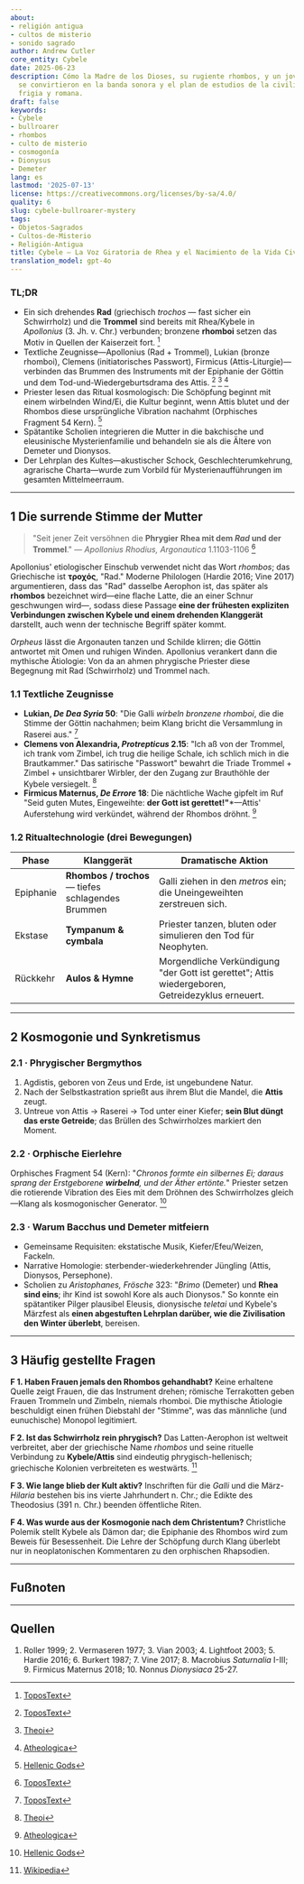 ```yaml
---
about:
- religión antigua
- cultos de misterio
- sonido sagrado
author: Andrew Cutler
core_entity: Cybele
date: 2025-06-23
description: Cómo la Madre de los Dioses, su rugiente rhombos, y un joven moribundo
  se convirtieron en la banda sonora y el plan de estudios de la civilización griega,
  frigia y romana.
draft: false
keywords:
- Cybele
- bullroarer
- rhombos
- culto de misterio
- cosmogonía
- Dionysus
- Demeter
lang: es
lastmod: '2025-07-13'
license: https://creativecommons.org/licenses/by-sa/4.0/
quality: 6
slug: cybele-bullroarer-mystery
tags:
- Objetos-Sagrados
- Cultos-de-Misterio
- Religión-Antigua
title: Cybele — La Voz Giratoria de Rhea y el Nacimiento de la Vida Civilizada
translation_model: gpt-4o
---
```


### TL;DR
* Ein sich drehendes **Rad** (griechisch _trochos_ — fast sicher ein Schwirrholz) und die **Trommel** sind bereits mit Rhea/Kybele in *Apollonius* (3. Jh. v. Chr.) verbunden; bronzene **rhomboi** setzen das Motiv in Quellen der Kaiserzeit fort. [^oai1]
* Textliche Zeugnisse—Apollonius (Rad + Trommel), Lukian (bronze rhomboi), Clemens (initiatorisches Passwort), Firmicus (Attis-Liturgie)—verbinden das Brummen des Instruments mit der Epiphanie der Göttin und dem Tod-und-Wiedergeburtsdrama des Attis. [^oai2] [^oai3] [^oai4]
* Priester lesen das Ritual kosmologisch: Die Schöpfung beginnt mit einem wirbelnden Wind/Ei, die Kultur beginnt, wenn Attis blutet und der Rhombos diese ursprüngliche Vibration nachahmt (Orphisches Fragment 54 Kern). [^oai5]
* Spätantike Scholien integrieren die Mutter in die bakchische und eleusinische Mysterienfamilie und behandeln sie als die Ältere von Demeter und Dionysos.
* Der Lehrplan des Kultes—akustischer Schock, Geschlechterumkehrung, agrarische Charta—wurde zum Vorbild für Mysterienaufführungen im gesamten Mittelmeerraum.

---

## 1 Die surrende Stimme der Mutter

> "Seit jener Zeit versöhnen die **Phrygier** **Rhea mit dem *Rad* und der Trommel**." — *Apollonius Rhodius, Argonautica* 1.1103-1106 [^oai1]

Apollonius' etiologischer Einschub verwendet nicht das Wort _rhombos_; das Griechische ist **τροχός**, "Rad." Moderne Philologen (Hardie 2016; Vine 2017) argumentieren, dass das "Rad" dasselbe Aerophon ist, das später als **rhombos** bezeichnet wird—eine flache Latte, die an einer Schnur geschwungen wird—, sodass diese Passage **eine der frühesten expliziten Verbindungen zwischen Kybele und einem drehenden Klanggerät** darstellt, auch wenn der technische Begriff später kommt.

*Orpheus* lässt die Argonauten tanzen und Schilde klirren; die Göttin antwortet mit Omen und ruhigen Winden. Apollonius verankert dann die mythische Ätiologie: Von da an ahmen phrygische Priester diese Begegnung mit Rad (Schwirrholz) und Trommel nach.

### 1.1 Textliche Zeugnisse

* **Lukian, *De Dea Syria* 50**: "Die Galli *wirbeln bronzene rhomboi*, die die Stimme der Göttin nachahmen; beim Klang bricht die Versammlung in Raserei aus." [^oai2]  
* **Clemens von Alexandria, *Protrepticus* 2.15**: "Ich aß von der Trommel, ich trank vom Zimbel, ich trug die heilige Schale, ich schlich mich in die Brautkammer." Das satirische "Passwort" bewahrt die Triade Trommel + Zimbel + unsichtbarer Wirbler, der den Zugang zur Brauthöhle der Kybele versiegelt. [^oai3]  
* **Firmicus Maternus, *De Errore* 18**: Die nächtliche Wache gipfelt im Ruf "Seid guten Mutes, Eingeweihte: **der Gott ist gerettet!"***—Attis' Auferstehung wird verkündet, während der Rhombos dröhnt. [^oai4]  

### 1.2 Ritualtechnologie (drei Bewegungen)

| Phase      | Klanggerät               | Dramatische Aktion |
|------------|--------------------------|--------------------|
| Epiphanie | **Rhombos / trochos** — tiefes schlagendes Brummen | Galli ziehen in den *metros* ein; die Uneingeweihten zerstreuen sich. |
| Ekstase | **Tympanum & cymbala** | Priester tanzen, bluten oder simulieren den Tod für Neophyten. |
| Rückkehr | **Aulos & Hymne** | Morgendliche Verkündigung "der Gott ist gerettet"; Attis wiedergeboren, Getreidezyklus erneuert. |

---

## 2 Kosmogonie und Synkretismus

### 2.1 · Phrygischer Bergmythos  
1. Agdistis, geboren von Zeus und Erde, ist ungebundene Natur.  
2. Nach der Selbstkastration sprießt aus ihrem Blut die Mandel, die **Attis** zeugt.  
3. Untreue von Attis → Raserei → Tod unter einer Kiefer; **sein Blut düngt das erste Getreide**; das Brüllen des Schwirrholzes markiert den Moment.

### 2.2 · Orphische Eierlehre  
Orphisches Fragment 54 (Kern): "*Chronos formte ein silbernes Ei; daraus sprang der Erstgeborene **wirbelnd**, und der Äther ertönte.*" Priester setzen die rotierende Vibration des Eies mit dem Dröhnen des Schwirrholzes gleich—Klang als kosmogonischer Generator. [^oai5]

### 2.3 · Warum Bacchus und Demeter mitfeiern 
* Gemeinsame Requisiten: ekstatische Musik, Kiefer/Efeu/Weizen, Fackeln. 
* Narrative Homologie: sterbender-wiederkehrender Jüngling (Attis, Dionysos, Persephone). 
* Scholien zu *Aristophanes, Frösche* 323: "*Brimo* (Demeter) und **Rhea sind eins**; ihr Kind ist sowohl Kore als auch Dionysos." So konnte ein spätantiker Pilger plausibel Eleusis, dionysische *teletai* und Kybele's Märzfest als **einen abgestuften Lehrplan darüber, wie die Zivilisation den Winter überlebt**, bereisen.

---

## 3 Häufig gestellte Fragen

**F 1. Haben Frauen jemals den Rhombos gehandhabt?** 
Keine erhaltene Quelle zeigt Frauen, die das Instrument drehen; römische Terrakotten geben Frauen Trommeln und Zimbeln, niemals rhomboi. Die mythische Ätiologie beschuldigt einen frühen Diebstahl der "Stimme", was das männliche (und eunuchische) Monopol legitimiert.

**F 2. Ist das Schwirrholz rein phrygisch?** 
Das Latten-Aerophon ist weltweit verbreitet, aber der griechische Name _rhombos_ und seine rituelle Verbindung zu **Kybele/Attis** sind eindeutig phrygisch-hellenisch; griechische Kolonien verbreiteten es westwärts. [^oai6]

**F 3. Wie lange blieb der Kult aktiv?** 
Inschriften für die *Galli* und die März-*Hilaria* bestehen bis ins vierte Jahrhundert n. Chr.; die Edikte des Theodosius (391 n. Chr.) beenden öffentliche Riten.

**F 4. Was wurde aus der Kosmogonie nach dem Christentum?** 
Christliche Polemik stellt Kybele als Dämon dar; die Epiphanie des Rhombos wird zum Beweis für Besessenheit. Die Lehre der Schöpfung durch Klang überlebt nur in neoplatonischen Kommentaren zu den orphischen Rhapsodien.

---

## Fußnoten 

[^oai1]: [ToposText](https://topostext.org/work/126)
[^oai2]: [ToposText](https://topostext.org/work/340)
[^oai3]: [Theoi](https://www.theoi.com/Text/ClementExhortation1.html)
[^oai4]: [Atheologica](https://atheologica.wordpress.com/2011/11/13/the-mystery-cults-christianity/)
[^oai5]: [Hellenic Gods](https://www.hellenicgods.org/orphic-rhapsodies------24)
[^oai6]: [Wikipedia](https://en.wikipedia.org/wiki/Bullroarer)
[^1]: *Apollonius Rhodius, Argonautica* 1.1103-1106, hrsg. von Vian 2003. NB: Griechisch **τροχός** "Rad," nicht "rhombos." [^oai1] 
[^2]: Lukian, *De Dea Syria* 50-51, griechischer Text in Lightfoot 2003. [^oai2] 
[^3]: Clemens von Alexandria, *Protrepticus* 2.15-17, übers. von Butterworth 1919. [^oai3] 
[^4]: Orphisches Fragment 54 Kern, Text + Diskussion in Hardie 2016. [^oai5] 
[^5]: Scholien zu *Aristophanes, Frösche* 323; vgl. Diodorus 3.62-63.

---

## Quellen 
1. Roller 1999; 2. Vermaseren 1977; 3. Vian 2003; 4. Lightfoot 2003; 5. Hardie 2016; 6. Burkert 1987; 7. Vine 2017; 8. Macrobius *Saturnalia* I-III; 9. Firmicus Maternus 2018; 10. Nonnus *Dionysiaca* 25-27.